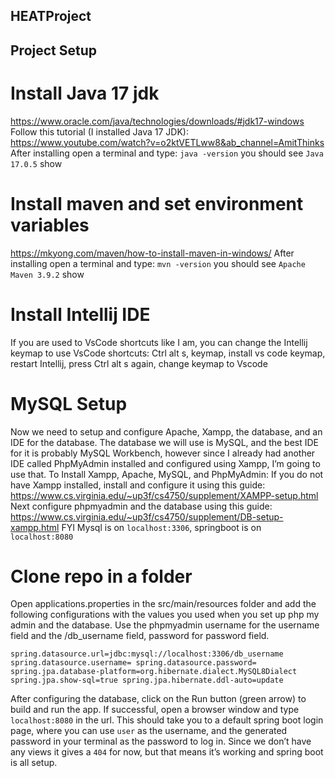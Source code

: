 ## HEATProject

## Project Setup
# Install Java 17 jdk
https://www.oracle.com/java/technologies/downloads/#jdk17-windows
Follow this tutorial (I installed Java 17 JDK): https://www.youtube.com/watch?v=o2ktVETLww8&ab_channel=AmitThinks
After installing open a terminal and type: `java -version` you should see `Java 17.0.5` show
# Install maven and set environment variables
https://mkyong.com/maven/how-to-install-maven-in-windows/
After installing open a terminal and type: `mvn -version` you should see `Apache Maven 3.9.2` show
# Install Intellij IDE
If you are used to VsCode shortcuts like I am, you can change the Intellij keymap to use VsCode shortcuts: 
Ctrl alt s, keymap, install vs code keymap, restart Intellij, press Ctrl alt s again, change keymap to Vscode
# MySQL Setup
Now we need to setup and configure Apache, Xampp, the database, and an IDE for the database.  The database we will use is MySQL, and the best IDE for it is probably MySQL Workbench, however since I already had another IDE called PhpMyAdmin installed and configured using Xampp, I’m going to use that.  To Install Xampp, Apache, MySQL, and PhpMyAdmin: 
If you do not have Xampp installed, install and configure it using this guide: https://www.cs.virginia.edu/~up3f/cs4750/supplement/XAMPP-setup.html
Next configure phpmyadmin and the database using this guide: https://www.cs.virginia.edu/~up3f/cs4750/supplement/DB-setup-xampp.html
FYI Mysql is on `localhost:3306`, springboot is on `localhost:8080`
# Clone repo in a folder
Open applications.properties in the src/main/resources folder and add the following configurations with the values you used when you set up php my admin and the database.  Use the phpmyadmin username for the username field and the /db_username field, password for password field.

`spring.datasource.url=jdbc:mysql://localhost:3306/db_username
spring.datasource.username=
spring.datasource.password=
spring.jpa.database-platform=org.hibernate.dialect.MySQL8Dialect
spring.jpa.show-sql=true
spring.jpa.hibernate.ddl-auto=update`


After configuring the database, click on the Run button (green arrow) to build and run the app.  If successful, open a browser window and type `localhost:8080` in the url.  This should take you to a default spring boot login page, where you can use `user` as the username, and the generated password in your terminal as the password to log in.  Since we don’t have any views it gives a `404` for now, but that means it’s working and spring boot is all setup.

